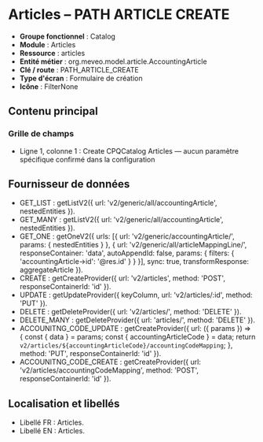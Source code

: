# Articles – PATH ARTICLE CREATE

- **Groupe fonctionnel** : Catalog
- **Module** : Articles
- **Ressource** : articles
- **Entité métier** : org.meveo.model.article.AccountingArticle
- **Clé / route** : PATH_ARTICLE_CREATE
- **Type d'écran** : Formulaire de création
- **Icône** : FilterNone

## Contenu principal
### Grille de champs
- Ligne 1, colonne 1 : Create CPQCatalog Articles — aucun paramètre spécifique confirmé dans la configuration

## Fournisseur de données
- GET_LIST : getListV2({
  url: 'v2/generic/all/accountingArticle',
  nestedEntities
}).
- GET_MANY : getListV2({
  url: 'v2/generic/all/accountingArticle',
  nestedEntities
}).
- GET_ONE : getOneV2({
  urls: [{
    url: 'v2/generic/accountingArticle/',
    params: {
      nestedEntities
    }
  }, {
    url: 'v2/generic/all/articleMappingLine/',
    responseContainer: 'data',
    autoAppendId: false,
    params: {
      filters: {
        'accountingArticle->id': '@res.id'
      }
    }
  }],
  sync: true,
  transformResponse: aggregateArticle
}).
- CREATE : getCreateProvider({
  url: 'v2/articles',
  method: 'POST',
  responseContainerId: 'id'
}).
- UPDATE : getUpdateProvider({
  keyColumn,
  url: 'v2/articles/:id',
  method: 'PUT'
}).
- DELETE : getDeleteProvider({
  url: 'v2/articles/',
  method: 'DELETE'
}).
- DELETE_MANY : getDeleteProvider({
  url: 'articles/',
  method: 'DELETE'
}).
- ACCOUNITNG_CODE_UPDATE : getCreateProvider({
  url: ({
    params
  }) => {
    const {
      data
    } = params;
    const {
      accountingArticleCode
    } = data;
    return `v2/articles/${accountingArticleCode}/accountingCodeMapping`;
  },
  method: 'PUT',
  responseContainerId: 'id'
}).
- ACCOUNITNG_CODE_CREATE : getCreateProvider({
  url: 'v2/articles/accountingCodeMapping',
  method: 'POST',
  responseContainerId: 'id'
}).

## Localisation et libellés
- Libellé FR : Articles.
- Libellé EN : Articles.